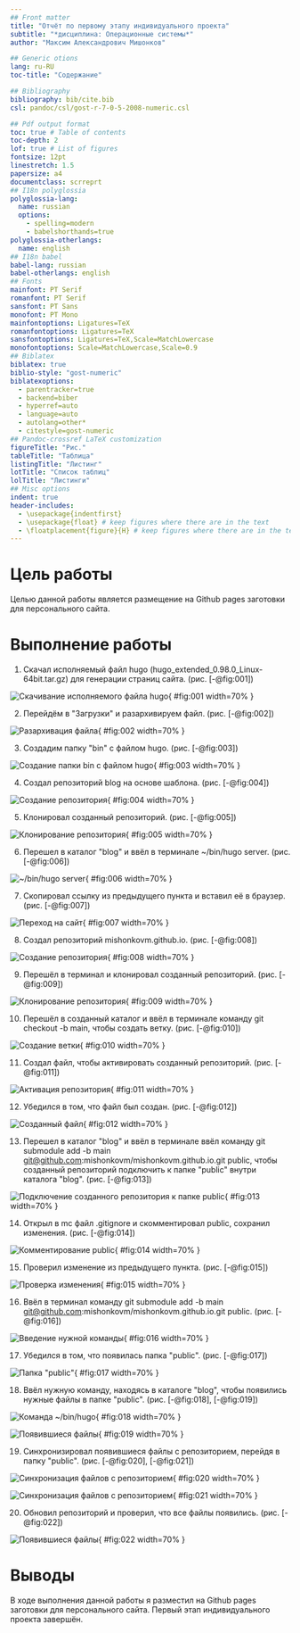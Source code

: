 ```yaml
---
## Front matter
title: "Отчёт по первому этапу индивидуального проекта"
subtitle: "*дисциплина: Операционные системы*"
author: "Максим Александрович Мишонков"

## Generic otions
lang: ru-RU
toc-title: "Содержание"

## Bibliography
bibliography: bib/cite.bib
csl: pandoc/csl/gost-r-7-0-5-2008-numeric.csl

## Pdf output format
toc: true # Table of contents
toc-depth: 2
lof: true # List of figures
fontsize: 12pt
linestretch: 1.5
papersize: a4
documentclass: scrreprt
## I18n polyglossia
polyglossia-lang:
  name: russian
  options:
	- spelling=modern
	- babelshorthands=true
polyglossia-otherlangs:
  name: english
## I18n babel
babel-lang: russian
babel-otherlangs: english
## Fonts
mainfont: PT Serif
romanfont: PT Serif
sansfont: PT Sans
monofont: PT Mono
mainfontoptions: Ligatures=TeX
romanfontoptions: Ligatures=TeX
sansfontoptions: Ligatures=TeX,Scale=MatchLowercase
monofontoptions: Scale=MatchLowercase,Scale=0.9
## Biblatex
biblatex: true
biblio-style: "gost-numeric"
biblatexoptions:
  - parentracker=true
  - backend=biber
  - hyperref=auto
  - language=auto
  - autolang=other*
  - citestyle=gost-numeric
## Pandoc-crossref LaTeX customization
figureTitle: "Рис."
tableTitle: "Таблица"
listingTitle: "Листинг"
lotTitle: "Список таблиц"
lolTitle: "Листинги"
## Misc options
indent: true
header-includes:
  - \usepackage{indentfirst}
  - \usepackage{float} # keep figures where there are in the text
  - \floatplacement{figure}{H} # keep figures where there are in the text
---
```


# Цель работы

Целью данной работы является размещение на Github pages заготовки для персонального сайта.

# Выполнение работы

1. Скачал исполняемый файл hugo (hugo_extended_0.98.0_Linux-64bit.tar.gz) для генерации страниц сайта. (рис. [-@fig:001])

![Скачивание исполняемого файла hugo](image/Рис.1.png){ #fig:001 width=70% }

2. Перейдём в "Загрузки" и разархивируем файл. (рис. [-@fig:002])

![Разархивация файла](image/Рис.2.png){ #fig:002 width=70% }

3. Создадим папку "bin" с файлом hugo. (рис. [-@fig:003])

![Создание папки bin с файлом hugo](image/Рис.3.png){ #fig:003 width=70% }

4. Создал репозиторий blog на основе шаблона. (рис. [-@fig:004])

![Создание репозитория](image/Рис.4.png){ #fig:004 width=70% }

5. Клонировал созданный репозиторий. (рис. [-@fig:005])

![Клонирование репозитория](image/Рис.5.png){ #fig:005 width=70% }

6. Перешел в каталог "blog" и ввёл в терминале ~/bin/hugo server. (рис. [-@fig:006])

![~/bin/hugo server](image/Рис.6.png){ #fig:006 width=70% }

7. Скопировал ссылку из предыдущего пункта и вставил её в браузер. (рис. [-@fig:007])

![Переход на сайт](image/Рис.7.png){ #fig:007 width=70% }

8. Создал репозиторий mishonkovm.github.io. (рис. [-@fig:008])

![Создание репозитория](image/Рис.8.png){ #fig:008 width=70% }

9. Перешёл в терминал и клонировал созданный репозиторий. (рис. [-@fig:009])

![Клонирование репозитория](image/Рис.9.png){ #fig:009 width=70% }

10. Перешёл в созданный каталог и ввёл в терминале команду git checkout -b main, чтобы создать ветку. (рис. [-@fig:010])

![Создание ветки](image/Рис.10.png){ #fig:010 width=70% }

11. Создал файл, чтобы активировать созданный репозиторий. (рис. [-@fig:011])

![Активация репозитория](image/Рис.11.png){ #fig:011 width=70% }

12. Убедился в том, что файл был создан. (рис. [-@fig:012])

![Созданный файл](image/Рис.12.png){ #fig:012 width=70% }

13. Перешел в каталог "blog" и ввёл в терминале ввёл команду git submodule add -b main git@github.com:mishonkovm/mishonkovm.github.io.git public, чтобы созданный репозиторий подключить к папке "public" внутри каталога "blog". (рис. [-@fig:013])

![Подключение созданного репозитория к папке public](image/Рис.13.png){ #fig:013 width=70% }

14. Открыл в mc файл .gitignore и скомментировал public, сохранил изменения. (рис. [-@fig:014])

![Комментирование public](image/Рис.14.png){ #fig:014 width=70% }

15. Проверил изменение из предыдущего пункта. (рис. [-@fig:015])

![Проверка изменения](image/Рис.15.png){ #fig:015 width=70% }

16. Ввёл в терминал команду git submodule add -b main git@github.com:mishonkovm/mishonkovm.github.io.git public. (рис. [-@fig:016]) 

![Введение нужной команды](image/Рис.16.png){ #fig:016 width=70% }

17. Убедился в том, что появилась папка "public". (рис. [-@fig:017]) 

![Папка "public"](image/Рис.17.png){ #fig:017 width=70% }

18. Ввёл нужную команду, находясь в каталоге "blog", чтобы появились нужные файлы в папке "public". (рис. [-@fig:018], [-@fig:019]) 

![Команда ~/bin/hugo](image/Рис.18.png){ #fig:018 width=70% }

![Появившиеся файлы](image/Рис.19.png){ #fig:019 width=70% }

19. Синхронизировал появившиеся файлы с репозиторием, перейдя в папку "public". (рис. [-@fig:020], [-@fig:021]) 

![Синхронизация файлов с репозиторием](image/Рис.20.png){ #fig:020 width=70% }

![Синхронизация файлов с репозиторием](image/Рис.21.png){ #fig:021 width=70% }

20. Обновил репозиторий и проверил, что все файлы появились. (рис. [-@fig:022])

![Появившиеся файлы](image/Рис.22.png){ #fig:022 width=70% }


# Выводы

В ходе выполнения данной работы я разместил на Github pages заготовки для персонального сайта. Первый этап индивидуального проекта завершён. 


